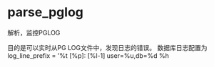 # parse_pglog
解析，监控PGLOG

目的是可以实时从PG LOG文件中，发现日志的错误。
数据库日志配置为log_line_prefix = '%t [%p]: [%l-1] user=%u,db=%d %h


